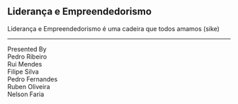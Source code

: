 <section class="title" id="title">
  <div class="grid-wrapper">
    <div class="header">
    </div>
    <div class="content">
      <h1>Liderança e Empreendedorismo</h1>
      <div class="description">
          Liderança e Empreendedorismo é uma cadeira que todos amamos (sike)
      </div>
    </div>
    <div class="credit">
      <hr/>
      <div class="label">Presented By</div>
      <div class="name">Pedro Ribeiro</div>
      <div class="name">Rui Mendes</div>
      <div class="name">Filipe Silva</div>
      <div class="name">Pedro Fernandes</div>
      <div class="name">Ruben Oliveira</div>
      <div class="name">Nelson Faria</div>
    </div>
  </div>
</section>
